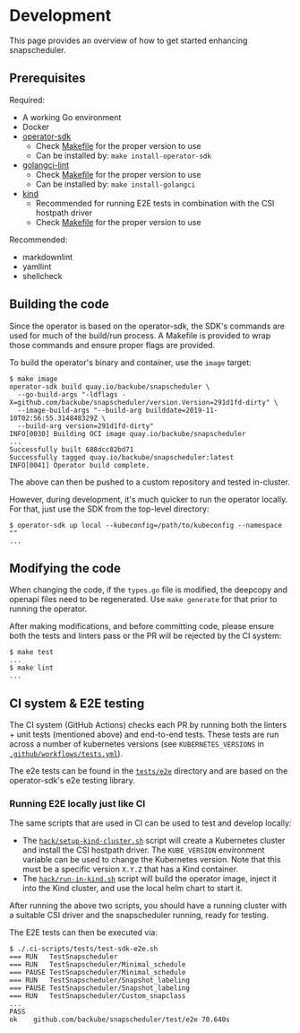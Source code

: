 # Development

This page provides an overview of how to get started enhancing snapscheduler.

## Prerequisites

Required:

- A working Go environment
- Docker
- [operator-sdk](https://github.com/operator-framework/operator-sdk)
  - Check
    [Makefile](https://github.com/backube/snapscheduler/blob/master/Makefile)
    for the proper version to use
  - Can be installed by: `make install-operator-sdk`
- [golangci-lint](https://github.com/golangci/golangci-lint)
  - Check
    [Makefile](https://github.com/backube/snapscheduler/blob/master/Makefile)
    for the proper version to use
  - Can be installed by: `make install-golangci`
- [kind](https://kind.sigs.k8s.io/)
  - Recommended for running E2E tests in combination with the CSI hostpath
    driver
  - Check
    [Makefile](https://github.com/backube/snapscheduler/blob/master/Makefile)
    for the proper version to use

Recommended:

- markdownlint
- yamllint
- shellcheck

## Building the code

Since the operator is based on the operator-sdk, the SDK's commands are used for
much of the build/run process. A Makefile is provided to wrap those commands and
ensure proper flags are provided.

To build the operator's binary and container, use the `image` target:

```console
$ make image
operator-sdk build quay.io/backube/snapscheduler \
  --go-build-args "-ldflags -X=github.com/backube/snapscheduler/version.Version=291d1fd-dirty" \
  --image-build-args "--build-arg builddate=2019-11-10T02:56:55.314848329Z \
  --build-arg version=291d1fd-dirty"
INFO[0030] Building OCI image quay.io/backube/snapscheduler
...
Successfully built 688dcc82bd71
Successfully tagged quay.io/backube/snapscheduler:latest
INFO[0041] Operator build complete.
```

The above can then be pushed to a custom repository and tested in-cluster.

However, during development, it's much quicker to run the operator locally. For
that, just use the SDK from the top-level directory:

```console
$ operator-sdk up local --kubeconfig=/path/to/kubeconfig --namespace ""
...
```

## Modifying the code

When changing the code, if the `types.go` file is modified, the deepcopy and
openapi files need to be regenerated. Use `make generate` for that prior to
running the operator.

After making modifications, and before committing code, please ensure both the
tests and linters pass or the PR will be rejected by the CI system:

```console
$ make test
...
$ make lint
...
```

## CI system & E2E testing

The CI system (GitHub Actions) checks each PR by running both the linters + unit
tests (mentioned above) and end-to-end tests. These tests are run across a
number of kubernetes versions (see `KUBERNETES_VERSIONS` in
[`.github/workflows/tests.yml`](https://github.com/backube/snapscheduler/blob/master/.github/workflows/tests.yml)).

The e2e tests can be found in the
[`tests/e2e`](https://github.com/backube/snapscheduler/blob/master/tests/e2e)
directory and are based on the operator-sdk's e2e testing library.

### Running E2E locally just like CI

The same scripts that are used in CI can be used to test and develop locally:

- The
  [`hack/setup-kind-cluster.sh`](https://github.com/backube/snapscheduler/blob/master/hack/setup-kind-cluster.sh)
  script will create a Kubernetes cluster and install the CSI hostpath driver.
  The `KUBE_VERSION` environment variable can be used to change the Kubernetes
  version. Note that this must be a specific version `X.Y.Z` that has a Kind
  container.
- The
  [`hack/run-in-kind.sh`](https://github.com/backube/snapscheduler/blob/master/hack/run-in-kind.sh)
  script will build the operator image, inject it into the Kind cluster, and use
  the local helm chart to start it.

After running the above two scripts, you should have a running cluster with a
suitable CSI driver and the snapscheduler running, ready for testing.

The E2E tests can then be executed via:

```console
$ ./.ci-scripts/tests/test-sdk-e2e.sh
=== RUN   TestSnapscheduler
=== RUN   TestSnapscheduler/Minimal_schedule
=== PAUSE TestSnapscheduler/Minimal_schedule
=== RUN   TestSnapscheduler/Snapshot_labeling
=== PAUSE TestSnapscheduler/Snapshot_labeling
=== RUN   TestSnapscheduler/Custom_snapclass
...
PASS
ok    github.com/backube/snapscheduler/test/e2e 70.640s
```
